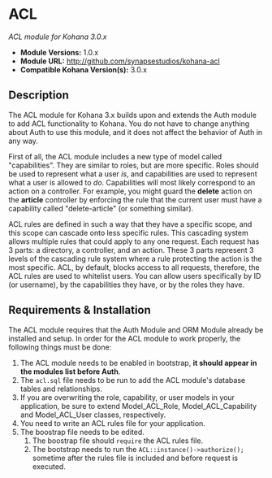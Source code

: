 # ACL

*ACL module for Kohana 3.0.x*

- **Module Versions:** 1.0.x
- **Module URL:** <http://github.com/synapsestudios/kohana-acl>
- **Compatible Kohana Version(s):** 3.0.x

## Description

The ACL module for Kohana 3.x builds upon and extends the Auth module to add 
ACL functionality to Kohana. You do not have to change anything about Auth to
use this module, and it does not affect the behavior of Auth in any way.

First of all, the ACL module includes a new type of model called 
"capabilities". They are similar to roles, but are more specific. Roles should be
used to represent what a user *is*, and capabilities are used to represent what
a user is allowed to *do*. Capabilities will most likely correspond to an
action on a controller. For example, you might guard the **delete** action on 
the **article** controller by enforcing the rule that the current user must have
a capability called "delete-article" (or something similar).

ACL rules are defined in such a way that they have a specific scope, and this 
scope can cascade onto less specific rules. This cascading system allows multiple
rules that could apply to any one request. Each request has 3 parts: a directory,
a controller, and an action. These 3 parts represent 3 levels of the cascading 
rule system where a rule protecting the action is the most specific. ACL, by
default, blocks access to all requests, therefore, the ACL rules are used to 
whitelist users. You can allow users specifically by ID (or username), by the 
capabilities they have, or by the roles they have.

## Requirements & Installation

The ACL module requires that the Auth Module and ORM Module already be installed
and setup. In order for the ACL module to work properly, the following things 
must be done:

1. The ACL module needs to be enabled in bootstrap, **it should appear in the 
modules list before Auth**.
2. The `acl.sql` file needs to be run to add the ACL module's database tables 
and relationships.
3. If you are overwriting the role, capability, or user models in your 
application, be sure to extend Model_ACL_Role, Model_ACL_Capability and 
Model_ACL_User classes, respectively.
4. You need to write an ACL rules file for your application.
5. The boostrap file needs to be edited. 
    1. The boostrap file should `require` the ACL rules file.
    2. The bootstrap needs to run the `ACL::instance()->authorize();` sometime 
	after the rules file is included and before request is executed.
